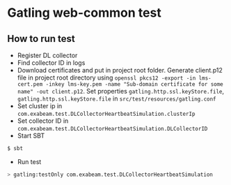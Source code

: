 Gatling web-common test
=======================

How to run test
---------------

- Register DL collector
- Find collector ID in logs
- Download certificates and put in project root folder. 
  Generate client.p12 file in project root directory using 
  `openssl pkcs12 -export -in lms-cert.pem -inkey lms-key.pem -name "Sub-domain certificate for some name" -out client.p12`.
  Set properties `gatling.http.ssl.keyStore.file`, `gatling.http.ssl.keyStore.file` in `src/test/resources/gatling.conf`
- Set cluster ip in `com.exabeam.test.DLCollectorHeartbeatSimulation.clusterIp`
- Set collector ID in `com.exabeam.test.DLCollectorHeartbeatSimulation.DLCollectorID`
- Start SBT
```bash
$ sbt
```
- Run test
```bash
> gatling:testOnly com.exabeam.test.DLCollectorHeartbeatSimulation
```
